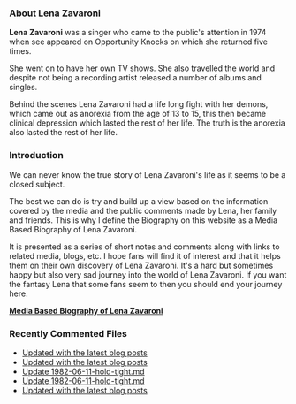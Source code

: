 ### About Lena Zavaroni

<p><strong>Lena Zavaroni</strong> was a singer who came to the public's attention in 1974 when see appeared on Opportunity Knocks on which she returned five times.</p>

<p>She went on to have her own TV shows. She also travelled the world and despite not being a recording artist released a number of albums and singles.</p>

<p>Behind the scenes Lena Zavaroni had a life long fight with her demons, which came out as anorexia from the age of 13 to 15, this then became clinical depression which lasted the rest of her life. The truth is the anorexia also lasted the rest of her life.</p>

### Introduction

<p>We can never know the true story of Lena Zavaroni's life as it seems to be a closed subject.</p>

<p>The best we can do is try and build up a view based on the information covered by the media and the public comments made by Lena, her family and friends. This is why I define the Biography on this website as a Media Based Biography of Lena Zavaroni.</p>

<p>It is presented as a series of short notes and comments along with links to related media, blogs, etc. I hope fans will find it of interest and that it helps them on their own discovery of Lena Zavaroni. It's a hard but sometimes happy but also very sad journey into the world of Lena Zavaroni. If you want the fantasy Lena that some fans seem to then you should end your journey here.</p>

<a href="https://fanzoflenazavaroni.github.io/biography/lena-zavaroni/"><strong>Media Based Biography of Lena Zavaroni</strong></a>

### Recently Commented Files

<!-- BLOG-POST-LIST:START -->
- [Updated with the latest blog posts](https://github.com/FanzOfLenaZavaroni/fanzoflenazavaroni.github.io/commit/e04709186cd56f8c473cc79bcf2e62c1ad1fbb5a)
- [Updated with the latest blog posts](https://github.com/FanzOfLenaZavaroni/fanzoflenazavaroni.github.io/commit/b582c78d0ccd61bfb6bd5c601255bddcf5b48306)
- [Update 1982-06-11-hold-tight.md](https://github.com/FanzOfLenaZavaroni/fanzoflenazavaroni.github.io/commit/13f6926db291682b6308ca65e3c1aa1217cb7197)
- [Update 1982-06-11-hold-tight.md](https://github.com/FanzOfLenaZavaroni/fanzoflenazavaroni.github.io/commit/f69835e009c2c0a65f334a101431bec15ae3d3a5)
- [Updated with the latest blog posts](https://github.com/FanzOfLenaZavaroni/fanzoflenazavaroni.github.io/commit/2a6700ac7846d4bb5118bfe29a5982098763c5ce)
<!-- BLOG-POST-LIST:END -->
